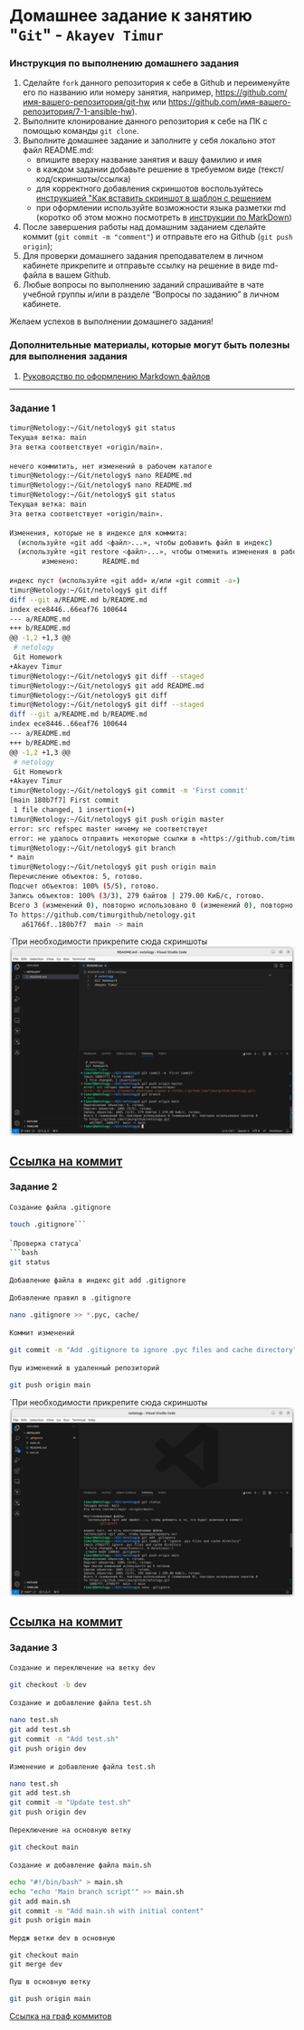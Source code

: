 # Домашнее задание к занятию "`Git`" - `Akayev Timur`

### Инструкция по выполнению домашнего задания

   1. Сделайте `fork` данного репозитория к себе в Github и переименуйте его по названию или номеру занятия, например, https://github.com/имя-вашего-репозитория/git-hw или  https://github.com/имя-вашего-репозитория/7-1-ansible-hw).
   2. Выполните клонирование данного репозитория к себе на ПК с помощью команды `git clone`.
   3. Выполните домашнее задание и заполните у себя локально этот файл README.md:
      - впишите вверху название занятия и вашу фамилию и имя
      - в каждом задании добавьте решение в требуемом виде (текст/код/скриншоты/ссылка)
      - для корректного добавления скриншотов воспользуйтесь [инструкцией "Как вставить скриншот в шаблон с решением](https://github.com/netology-code/sys-pattern-homework/blob/main/screen-instruction.md)
      - при оформлении используйте возможности языка разметки md (коротко об этом можно посмотреть в [инструкции  по MarkDown](https://github.com/netology-code/sys-pattern-homework/blob/main/md-instruction.md))
   4. После завершения работы над домашним заданием сделайте коммит (`git commit -m "comment"`) и отправьте его на Github (`git push origin`);
   5. Для проверки домашнего задания преподавателем в личном кабинете прикрепите и отправьте ссылку на решение в виде md-файла в вашем Github.
   6. Любые вопросы по выполнению заданий спрашивайте в чате учебной группы и/или в разделе “Вопросы по заданию” в личном кабинете.
   
Желаем успехов в выполнении домашнего задания!
   
### Дополнительные материалы, которые могут быть полезны для выполнения задания

1. [Руководство по оформлению Markdown файлов](https://gist.github.com/Jekins/2bf2d0638163f1294637#Code)

---

### Задание 1

```bash
timur@Netology:~/Git/netology$ git status
Текущая ветка: main
Эта ветка соответствует «origin/main».

нечего коммитить, нет изменений в рабочем каталоге
timur@Netology:~/Git/netology$ nano README.md 
timur@Netology:~/Git/netology$ nano README.md 
timur@Netology:~/Git/netology$ git status
Текущая ветка: main
Эта ветка соответствует «origin/main».

Изменения, которые не в индексе для коммита:
  (используйте «git add <файл>...», чтобы добавить файл в индекс)
  (используйте «git restore <файл>...», чтобы отменить изменения в рабочем каталоге)
        изменено:      README.md

индекс пуст (используйте «git add» и/или «git commit -a»)
timur@Netology:~/Git/netology$ git diff
diff --git a/README.md b/README.md
index ece8446..66eaf76 100644
--- a/README.md
+++ b/README.md
@@ -1,2 +1,3 @@
 # netology
 Git Homework 
+Akayev Timur
timur@Netology:~/Git/netology$ git diff --staged
timur@Netology:~/Git/netology$ git add README.md
timur@Netology:~/Git/netology$ git diff
timur@Netology:~/Git/netology$ git diff --staged
diff --git a/README.md b/README.md
index ece8446..66eaf76 100644
--- a/README.md
+++ b/README.md
@@ -1,2 +1,3 @@
 # netology
 Git Homework 
+Akayev Timur
timur@Netology:~/Git/netology$ git commit -m 'First commit'
[main 180b7f7] First commit
 1 file changed, 1 insertion(+)
timur@Netology:~/Git/netology$ git push origin master
error: src refspec master ничему не соответствует
error: не удалось отправить некоторые ссылки в «https://github.com/timurgithub/netology.git»
timur@Netology:~/Git/netology$ git branch
* main
timur@Netology:~/Git/netology$ git push origin main
Перечисление объектов: 5, готово.
Подсчет объектов: 100% (5/5), готово.
Запись объектов: 100% (3/3), 279 байтов | 279.00 КиБ/с, готово.
Всего 3 (изменений 0), повторно использовано 0 (изменений 0), повторно использовано пакетов 0
To https://github.com/timurgithub/netology.git
   a61766f..180b7f7  main -> main
```

`При необходимости прикрепитe сюда скриншоты
![Задание_1](https://github.com/timurgithub/netology-git-hw/blob/main/img/1.png)

[Ссылка на коммит](https://github.com/timurgithub/netology/commit/180b7f74e1ebafa937a86a408074fe7f882d34f8)
---

### Задание 2

`Создание файла .gitignore`
```bash
touch .gitignore```

`Проверка статуса`
```bash
git status
```

`Добавление файла в индекс`
```git add .gitignore```

`Добавление правил в .gitignore`
```bash
nano .gitignore >> *.pyc, cache/
```

`Коммит изменений`
```bash
git commit -m "Add .gitignore to ignore .pyc files and cache directory"
```

`Пуш изменений в удаленный репозиторий`
```bash
git push origin main
```

`При необходимости прикрепитe сюда скриншоты
![Задание_2](https://github.com/timurgithub/netology-git-hw/blob/main/img/2.png)

[Ссылка на коммит](https://github.com/timurgithub/netology/commit/508baaf9a31750586781269d912527c73ddf8e01)
---

### Задание 3

`Создание и переключение на ветку dev`
```bash
git checkout -b dev
```

`Создание и добавление файла test.sh`
```bash
nano test.sh
git add test.sh
git commit -m "Add test.sh"
git push origin dev
```

`Изменение и добавление файла test.sh`
```bash
nano test.sh
git add test.sh
git commit -m "Update test.sh"
git push origin dev
```

`Переключение на основную ветку`
```bash
git checkout main
```

`Создание и добавление файла main.sh`
```bash
echo "#!/bin/bash" > main.sh
echo "echo 'Main branch script'" >> main.sh
git add main.sh
git commit -m "Add main.sh with initial content"
git push origin main
```

`Мердж ветки dev в основную`
```
git checkout main
git merge dev
```

`Пуш в основную ветку`
```bash
git push origin main
```
[Ссылка на граф коммитов](https://github.com/timurgithub/netology-git-hw/network)